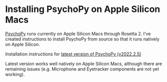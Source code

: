 # Installing PsychoPy on Apple Silicon Macs

[PsychoPy](https://www.psychopy.org) runs currently on Apple Silicon Macs through Rosetta 2. I've created instructions to install PsychoPy from source so that it runs natively on Apple Silicon.

Installation instructions for [latest version of PsychoPy (v2022.2.5)](v2022.2.5%20Qt6.md)

Latest version works well natively on Apple Silicon Macs, although there are remaining issues (e.g. Microphone and Eyetracker components are not yet working).
